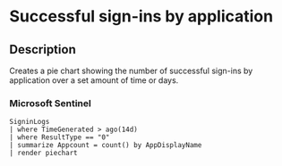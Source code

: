 # Successful sign-ins by application

## Description

Creates a pie chart showing the number of successful sign-ins by application over a set amount of time or days.


### Microsoft Sentinel
```
SigninLogs
| where TimeGenerated > ago(14d)
| where ResultType == "0"
| summarize Appcount = count() by AppDisplayName
| render piechart
```
